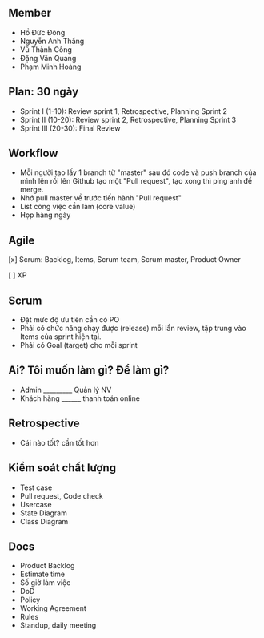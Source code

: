 ## Member
- Hồ Đức Đông
- Nguyễn Anh Thắng
- Vũ Thành Công
- Đặng Văn Quang
- Phạm Minh Hoàng

## Plan: 30 ngày
- Sprint I (1-10): Review sprint 1, Retrospective, Planning Sprint 2
- Sprint II (10-20): Review sprint 2, Retrospective, Planning Sprint 3
- Sprint III (20-30): Final Review

## Workflow
- Mỗi người tạo lấy 1 branch từ "master" sau đó code và push branch của mình lên rồi lên Github tạo một "Pull request", tạo xong thì ping anh để merge.
- Nhớ pull master về trước tiến hành "Pull request"
- List công việc cần làm (core value)
- Họp hàng ngày

## Agile
[x] Scrum: Backlog, Items, Scrum team, Scrum master, Product Owner

[ ] XP

## Scrum
- Đặt mức độ ưu tiên cần có PO
- Phải có chức năng chạy được (release) mỗi lần review, tập trung vào Items của sprint hiện tại.
- Phải có Goal (target) cho mỗi sprint

## Ai? Tôi muốn làm gì? Để làm gì?
- Admin _________ Quản lý NV
- Khách hàng ______ thanh toán online

## Retrospective
- Cái nào tốt? cần tốt hơn

## Kiểm soát chất lượng
- Test case
- Pull request, Code check
- Usercase
- State Diagram
- Class Diagram

## Docs
- Product Backlog
- Estimate time
- Số giờ làm việc
- DoD
- Policy
- Working Agreement
- Rules
- Standup, daily meeting
